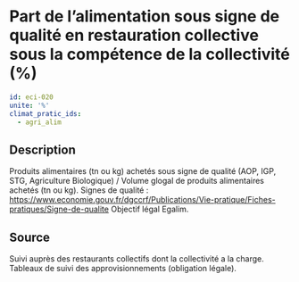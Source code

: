 # Part de l’alimentation sous signe de qualité en restauration collective sous la compétence de la collectivité (%)
```yaml
id: eci-020
unite: '%'
climat_pratic_ids:
  - agri_alim
```
## Description
Produits alimentaires (tn ou kg) achetés sous signe de qualité (AOP, IGP, STG, Agriculture Biologique) / Volume glogal de produits alimentaires achetés (tn ou kg).
Signes de qualité : https://www.economie.gouv.fr/dgccrf/Publications/Vie-pratique/Fiches-pratiques/Signe-de-qualite 
Objectif légal Egalim.

## Source
Suivi auprès des restaurants collectifs dont la collectivité a la charge. Tableaux de suivi des approvisionnements (obligation légale).

